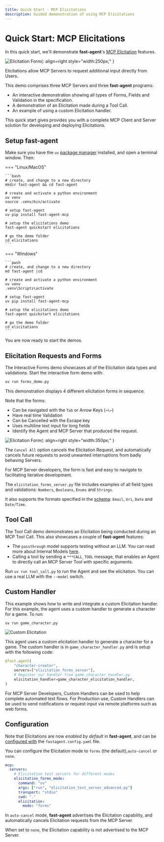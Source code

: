```yaml
---
title: Quick Start - MCP Elicitations
description: Guided demonstration of using MCP Elicitations
---
```


# Quick Start: MCP Elicitations

In this quick start, we'll demonstrate **fast-agent**'s [MCP Elicitation](https://modelcontextprotocol.io/specification/2025-06-18/client/elicitation) features.

![Elicitation Form](./pics/elicitation_form.gif){: align=right style="width:250px;"  }

Elicitations allow MCP Servers to request additional input directly from Users.

This demo comprises three MCP Servers and three **fast-agent** programs:

 - An interactive demonstration showing all types of Forms, Fields and Validation in the specification.
 - A demonstration of an Elicitation made during a Tool Call.
 - An example of using a custom Elicitation handler.

This quick start gives provides you with a complete MCP Client and Server solution for developing and deploying Elicitations.  

## Setup **fast-agent**

Make sure you have the `uv` [package manager](https://docs.astral.sh/uv/) installed, and open a terminal window. Then:

=== "Linux/MacOS"

    ```bash
    # create, and change to a new directory
    mkdir fast-agent && cd fast-agent

    # create and activate a python environment
    uv venv
    source .venv/bin/activate

    # setup fast-agent
    uv pip install fast-agent-mcp

    # setup the elicitations demo 
    fast-agent quickstart elicitations

    # go the demo folder
    cd elicitations
    ```
=== "Windows"

    ```pwsh
    # create, and change to a new directory
    md fast-agent |cd

    # create and activate a python environment
    uv venv
    .venv\Scripts\activate

    # setup fast-agent
    uv pip install fast-agent-mcp

    # setup the elicitations demo 
    fast-agent quickstart elicitations

    # go the demo folder
    cd elicitations
    ```

You are now ready to start the demos.

## Elicitation Requests and Forms

The Interactive Forms demo showcases all of the Elicitation data types and validations. Start the interactive form demo with:

```bash
uv run forms_demo.py
```

This demonstration displays 4 different elicitation forms in sequence.

Note that the forms:

 - Can be navigated with the `Tab` or Arrow Keys (`→\←`)
 - Have real time Validation
 - Can be Cancelled with the Escape key
 - Uses multiline text input for long fields
 - Identify the Agent and MCP Server that produced the request.
 

![Elicitation Form](./pics/elicitation_form_sm.png){: align=right style="width:350px;"  }

The `Cancel All` option cancels the Elicitation Request, and automatically cancels future requests to avoid unwanted interruptions from badly behaving Servers.

For MCP Server developers, the form is fast and easy to navigate to facilitating iterative development. 

The `elicitation_forms_server.py` file includes examples of all field types and validations: `Numbers`, `Booleans`, `Enums` and `Strings`.

It also supports the formats specified in the [schema](https://github.com/modelcontextprotocol/modelcontextprotocol/blob/b98f9805e963af7f67f158bdfa760078be4675a3/schema/2025-06-18/schema.ts#L1335-L1342): `Email`, `Uri`, `Date` and `Date/Time`.


## Tool Call

The Tool Call demo demonstrates an Elicitation being conducted during an MCP Tool Call. This also showcases a couple of **fast-agent** features:

- The `passthrough` model supports testing without an LLM. You can read more about Internal Models [here](/models/internal_models/).
- Calling a tool by sending a `***CALL_TOOL` message, that enables an Agent to directly call an MCP Server Tool with specific arguments.

Run `uv run tool_call.py` to run the Agent and see the elicitation. You can use a real LLM with the `--model` switch.

## Custom Handler

This example shows how to write and integrate a custom Elicitation handler. For this example, the agent uses a custom handler to generate a character for a game. To run:

```bash
uv run game_character.py
```

![Custom Elicitation](./pics/elicitation_char3.gif)

This agent uses a custom elicitation handler to generate a character for a game. The custom handler is in `game_character_handler.py` and is setup with the following code:

```python title="game_character.py" linenums="23" hl_lines="4-5"
@fast.agent(
    "character-creator",
    servers=["elicitation_forms_server"],
    # Register our handler from game_character_handler.py
    elicitation_handler=game_character_elicitation_handler,
)
```

For MCP Server Developers, Custom Handlers can be used to help complete automated test flows. For Production use, Custom Handlers can be used to send notifications or request input via remote  platforms such as web forms.

## Configuration

Note that Elicitations are now _enabled by default_ in **fast-agent**, and can be [configured with](/mcp/#elicitations) the `fastagent.config.yaml` file. 

You can configure the Elicitation mode to `forms` (the default),`auto-cancel` or `none`. 

```yaml title="fastagent.config.yaml" linenums="19" hl_lines="10"
mcp:
  servers:
    # Elicitation test servers for different modes
    elicitation_forms_mode:
      command: "uv"
      args: ["run", "elicitation_test_server_advanced.py"]
      transport: "stdio"
      cwd: "."
      elicitation:
        mode: "forms"

```

In `auto-cancel` mode, **fast-agent** advertises the Elicitation capability, and automatically cancels Elicitation  requests from the MCP Server. 

When set to `none`, the Elicitation capability is not advertised to the MCP Server.
